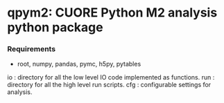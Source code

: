 qpym2: CUORE Python M2 analysis python package
================================================

### Requirements 

- root, numpy, pandas, pymc, h5py, pytables

io : directory for all the low level IO code implemented as functions.
run : directory for all the high level run scripts.
cfg : configurable settings for analysis.

